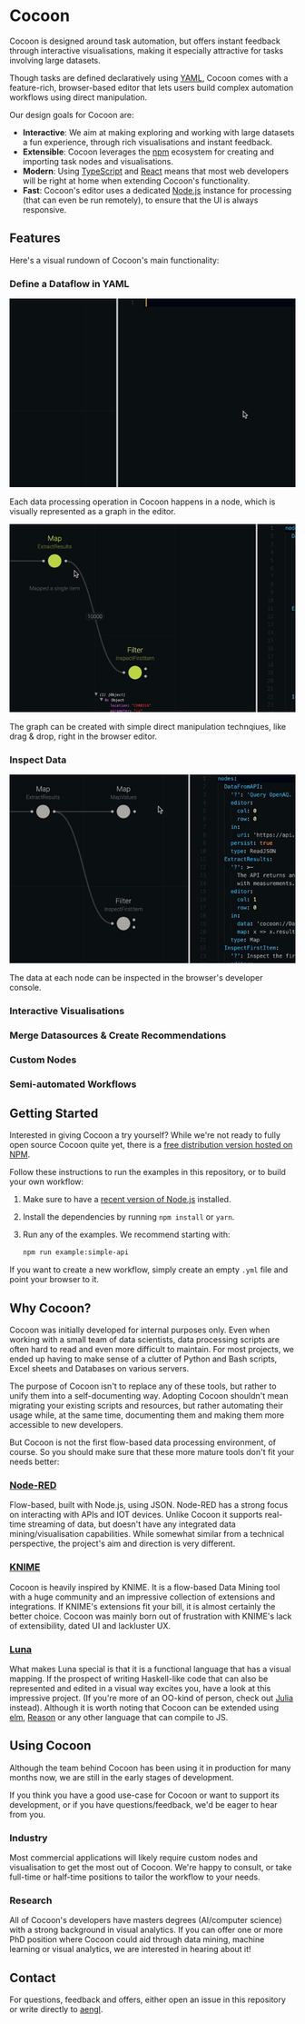 # Cocoon

Cocoon is designed around task automation, but offers instant feedback through interactive visualisations, making it especially attractive for tasks involving large datasets.

Though tasks are defined declaratively using [YAML](https://yaml.org), Cocoon comes with a feature-rich, browser-based editor that lets users build complex automation workflows using direct manipulation.

Our design goals for Cocoon are:

- **Interactive**: We aim at making exploring and working with large datasets a fun experience, through rich visualisations and instant feedback.
- **Extensible**: Cocoon leverages the [npm](https://npmjs.com) ecosystem for creating and importing task nodes and visualisations.
- **Modern**: Using [TypeScript](https://www.typescriptlang.org) and [React](https://reactjs.org) means that most web developers will be right at home when extending Cocoon's functionality.
- **Fast**: Cocoon's editor uses a dedicated [Node.js](https://nodejs.org) instance for processing (that can even be run remotely), to ensure that the UI is always responsive.

## Features

Here's a visual rundown of Cocoon's main functionality:

### Define a Dataflow in YAML

![](/resources/import.gif)

Each data processing operation in Cocoon happens in a node, which is visually represented as a graph in the editor.

![](/resources/drag&drop.gif)

The graph can be created with simple direct manipulation technqiues, like drag & drop, right in the browser editor.

### Inspect Data

![](/resources/inspect.gif)

The data at each node can be inspected in the browser's developer console.

### Interactive Visualisations

### Merge Datasources & Create Recommendations

### Custom Nodes

### Semi-automated Workflows

## Getting Started

Interested in giving Cocoon a try yourself? While we're not ready to fully open source Cocoon quite yet, there is a [free distribution version hosted on NPM](https://www.npmjs.com/package/@cocoon/cocoon).

Follow these instructions to run the examples in this repository, or to build your own workflow:

1. Make sure to have a [recent version of Node.js](https://nodejs.org/en/download/) installed.

2. Install the dependencies by running `npm install` or `yarn`.

3. Run any of the examples. We recommend starting with:

   ```sh
   npm run example:simple-api
   ```

If you want to create a new workflow, simply create an empty `.yml` file and point your browser to it.

## Why Cocoon?

Cocoon was initially developed for internal purposes only. Even when working with a small team of data scientists, data processing scripts are often hard to read and even more difficult to maintain. For most projects, we ended up having to make sense of a clutter of Python and Bash scripts, Excel sheets and Databases on various servers.

The purpose of Cocoon isn't to replace any of these tools, but rather to unify them into a self-documenting way. Adopting Cocoon shouldn't mean migrating your existing scripts and resources, but rather automating their usage while, at the same time, documenting them and making them more accessible to new developers.

But Cocoon is not the first flow-based data processing environment, of course. So you should make sure that these more mature tools don't fit your needs better:

### [Node-RED](https://nodered.org)

Flow-based, built with Node.js, using JSON. Node-RED has a strong focus on interacting with APIs and IOT devices. Unlike Cocoon it supports real-time streaming of data, but doesn't have any integrated data mining/visualisation capabilities. While somewhat similar from a technical perspective, the project's aim and direction is very different.

### [KNIME](https://www.knime.com)

Cocoon is heavily inspired by KNIME. It is a flow-based Data Mining tool with a huge community and an impressive collection of extensions and integrations. If KNIME's extensions fit your bill, it is almost certainly the better choice. Cocoon was mainly born out of frustration with KNIME's lack of extensibility, dated UI and lackluster UX.

### [Luna](https://www.luna-lang.org)

What makes Luna special is that it is a functional language that has a visual mapping. If the prospect of writing Haskell-like code that can also be represented and edited in a visual way excites you, have a look at this impressive project. (If you're more of an OO-kind of person, check out [Julia](https://julialang.org) instead). Although it is worth noting that Cocoon can be extended using [elm](https://elm-lang.org), [Reason](https://reasonml.github.io) or any other language that can compile to JS.

## Using Cocoon

Although the team behind Cocoon has been using it in production for many months now, we are still in the early stages of development.

If you think you have a good use-case for Cocoon or want to support its development, or if you have questions/feedback, we'd be eager to hear from you.

### Industry

Most commercial applications will likely require custom nodes and visualisation to get the most out of Cocoon. We're happy to consult, or take full-time or half-time positions to tailor the workflow to your needs.

### Research

All of Cocoon's developers have masters degrees (AI/computer science) with a strong background in visual analytics. If you can offer one or more PhD position where Cocoon could aid through data mining, machine learning or visual analytics, we are interested in hearing about it!

## Contact

For questions, feedback and offers, either open an issue in this repository or write directly to [aengl](https://github.com/aengl).
